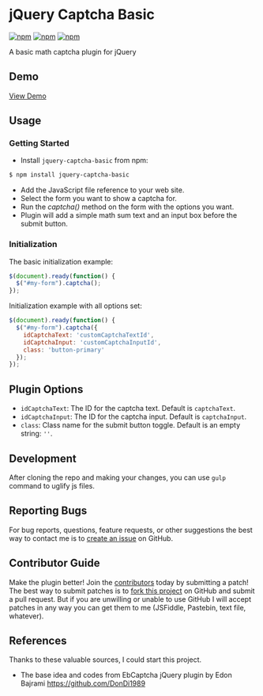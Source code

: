 # jQuery Captcha Basic

[![npm](https://img.shields.io/npm/v/jquery-captcha-basic.svg?style=flat-square)](https://www.npmjs.com/package/jquery-captcha-basic) [![npm](https://img.shields.io/npm/dt/jquery-captcha-basic.svg?style=flat-square)](https://www.npmjs.com/package/jquery-captcha-basic) [![npm](https://img.shields.io/npm/l/jquery-captcha-basic.svg?style=flat-square)](https://www.npmjs.com/package/jquery-captcha-basic)

A basic math captcha plugin for jQuery

## Demo
[View Demo](http://rencs.com/demo/jquery-captcha-basic/)

## Usage
### Getting Started
* Install `jquery-captcha-basic` from npm:
```bash
$ npm install jquery-captcha-basic
```
* Add the JavaScript file reference to your web site.
* Select the form you want to show a captcha for.
* Run the *captcha()* method on the form with the options you want.
* Plugin will add a simple math sum text and an input box before the submit button.

### Initialization
The basic initialization example:
```js
$(document).ready(function() {
  $("#my-form").captcha();
});
```

Initialization example with all options set:
```js
$(document).ready(function() {
  $("#my-form").captcha({
    idCaptchaText: 'customCaptchaTextId',
    idCaptchaInput: 'customCaptchaInputId',
    class: 'button-primary'
  });
});
```

## Plugin Options
- `idCaptchaText`: The ID for the captcha text. Default is `captchaText`.
- `idCaptchaInput`: The ID for the captcha input. Default is `captchaInput`.
- `class`: Class name for the submit button toggle. Default is an empty string: `''`.

## Development
After cloning the repo and making your changes, you can use `gulp` command to uglify js files.

## Reporting Bugs
For bug reports, questions, feature requests, or other suggestions the best way to contact me is to [create an issue][newissue] on GitHub.

[newissue]: https://github.com/pemre/jquery-captcha-basic/issues/new

## Contributor Guide
Make the plugin better! Join the [contributors] today by submitting a patch! The best way to submit patches is to [fork this project][fork] on GitHub and submit a pull request. But if you are unwilling or unable to use GitHub I will accept patches in any way you can get them to me (JSFiddle, Pastebin, text file, whatever).

[contributors]: https://github.com/pemre/jquery-captcha-basic/graphs/contributors
[fork]: https://github.com/pemre/jquery-captcha-basic/fork

## References
Thanks to these valuable sources, I could start this project.

- The base idea and codes from EbCaptcha jQuery plugin by Edon Bajrami https://github.com/DonDi1989
